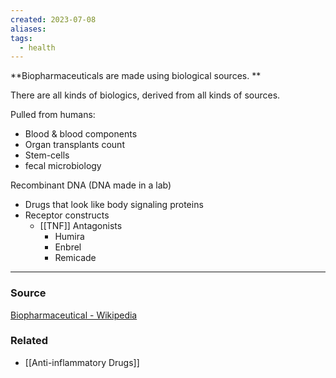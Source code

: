```yaml
---
created: 2023-07-08
aliases: 
tags:
  - health
---
```

**Biopharmaceuticals are made using biological sources. **

There are all kinds of biologics, derived from all kinds of sources. 

Pulled from humans:

- Blood & blood components
- Organ transplants count
- Stem-cells
- fecal microbiology

Recombinant DNA (DNA made in a lab)

- Drugs that look like body signaling proteins
- Receptor constructs
    - [[TNF]] Antagonists
        - Humira
        - Enbrel
        - Remicade

---

### Source

[Biopharmaceutical - Wikipedia](https://en.wikipedia.org/wiki/Biopharmaceutical)

### Related
- [[Anti-inflammatory Drugs]]